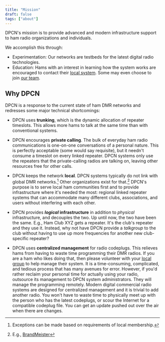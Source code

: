 ```yaml
---
title: "Mission"
draft: false
tags: ["about"]
---
```


DPCN's mission is to provide advanced and modern infrastructure support to ham radio organizations and individuals.

<!--more-->

We accomplish this through:

* Experimentation: Our networks are testbeds for the latest digital radio technologies.
* Education: Hams with an interest in learning how the system works are encouraged to contact their [local system](/system). Some may even choose to join [our team](/about/team).

## Why DPCN

DPCN is a response to the current state of ham DMR networks and redresses some major technical shortcomings:

* DPCN uses **trunking**, which is the dynamic allocation of repeater timeslots. This allows more hams to talk at the same time than with conventional systems.
* DPCN encourages **private calling**. The bulk of everyday ham radio communications is one-on-one conversations of a personal nature. This is perfectly acceptable (some would say requisite), but it needn't consume a timeslot on every linked repeater. DPCN systems only use the repeaters that the private-calling radios are talking on, leaving other resources free for other calls.

* DPCN keeps the network **local**. DPCN systems typically do not link with global DMR networks.[^1] Other organizations exist for that.[^2] DPCN's purpose is to serve local ham communities first and to provide infrastructure where it's needed the most: regional linked repeater systems that can accommodate many different clubs, associations, and users without interfering with each other.

* DPCN provides ***logical* infrastructure** in addition to *physical* infrastructure, and decouples the two. Up until now, the two have been the same. E.g., Ham Club XYZ gets a repeater. It's the club's repeater and they use it. Instead, why not have DPCN provide a *talkgroup* to the club without having to use up more frequencies for another new club-specific repeater?
* DPCN uses **centralized management** for radio codeplugs. This relieves hams from having to waste time programming their DMR radios. If you are a ham who likes doing that, then please volunteer with your [local group](/system) to help manage their system. It is a time-consuming, complicated, and tedious process that has many avenues for error. However, if you'd rather reclaim your personal time for actually using your radio, outsource its management to DPCN system administrators. They will manage the programming remotely. Modern digital commercial radio systems are designed for centralized management and it is trivial to add another radio. You won't have to waste time to physically meet up with the person who has the latest codeplugs, or scour the Internet for a compatible codeplug file. You can get an update pushed out over the air when there are changes.

[^1]: Exceptions can be made based on requirements of local membership.

[^2]: E.g., [BrandMeister](https://brandmeister.network)

